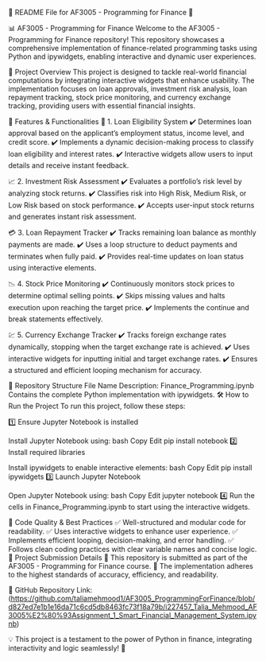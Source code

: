 🌟 README File for AF3005 - Programming for Finance 🌟

📊 AF3005 - Programming for Finance
Welcome to the AF3005 - Programming for Finance repository! This repository showcases a comprehensive implementation of finance-related programming tasks using Python and ipywidgets, enabling interactive and dynamic user experiences.

🚀 Project Overview
This project is designed to tackle real-world financial computations by integrating interactive widgets that enhance usability. The implementation focuses on loan approvals, investment risk analysis, loan repayment tracking, stock price monitoring, and currency exchange tracking, providing users with essential financial insights.

📌 Features & Functionalities
🏦 1. Loan Eligibility System
✔️ Determines loan approval based on the applicant’s employment status, income level, and credit score.
✔️ Implements a dynamic decision-making process to classify loan eligibility and interest rates.
✔️ Interactive widgets allow users to input details and receive instant feedback.

📈 2. Investment Risk Assessment
✔️ Evaluates a portfolio’s risk level by analyzing stock returns.
✔️ Classifies risk into High Risk, Medium Risk, or Low Risk based on stock performance.
✔️ Accepts user-input stock returns and generates instant risk assessment.

💳 3. Loan Repayment Tracker
✔️ Tracks remaining loan balance as monthly payments are made.
✔️ Uses a loop structure to deduct payments and terminates when fully paid.
✔️ Provides real-time updates on loan status using interactive elements.

📉 4. Stock Price Monitoring
✔️ Continuously monitors stock prices to determine optimal selling points.
✔️ Skips missing values and halts execution upon reaching the target price.
✔️ Implements the continue and break statements effectively.

💹 5. Currency Exchange Tracker
✔️ Tracks foreign exchange rates dynamically, stopping when the target exchange rate is achieved.
✔️ Uses interactive widgets for inputting initial and target exchange rates.
✔️ Ensures a structured and efficient looping mechanism for accuracy.

📂 Repository Structure
File Name	Description:
Finance_Programming.ipynb	Contains the complete Python implementation with ipywidgets.
🛠 How to Run the Project
To run this project, follow these steps:

1️⃣ Ensure Jupyter Notebook is installed

Install Jupyter Notebook using:
bash
Copy
Edit
pip install notebook
2️⃣ Install required libraries

Install ipywidgets to enable interactive elements:
bash
Copy
Edit
pip install ipywidgets
3️⃣ Launch Jupyter Notebook

Open Jupyter Notebook using:
bash
Copy
Edit
jupyter notebook
4️⃣ Run the cells in Finance_Programming.ipynb to start using the interactive widgets.

📜 Code Quality & Best Practices
✅ Well-structured and modular code for readability.
✅ Uses interactive widgets to enhance user experience.
✅ Implements efficient looping, decision-making, and error handling.
✅ Follows clean coding practices with clear variable names and concise logic.
🎯 Project Submission Details
📌 This repository is submitted as part of the AF3005 - Programming for Finance course.
📌 The implementation adheres to the highest standards of accuracy, efficiency, and readability.

🔗 GitHub Repository Link: (https://github.com/taliamehmood1/AF3005_ProgrammingForFinance/blob/d827ed7e1b1e16da71c6cd5db8463fc73f18a79b/i227457_Talia_Mehmood_AF3005%E2%80%93Assignment_1_Smart_Financial_Management_System.ipynb)

💡 This project is a testament to the power of Python in finance, integrating interactivity and logic seamlessly! 🚀
